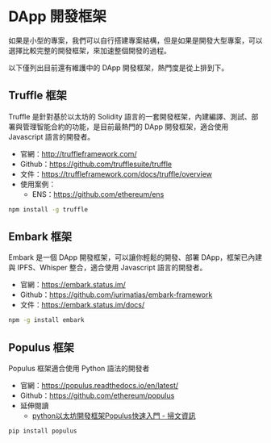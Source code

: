 # DApp 開發框架

如果是小型的專案，我們可以自行搭建專案結構，但是如果是開發大型專案，可以選擇比較完整的開發框架，來加速整個開發的過程。

以下僅列出目前還有維護中的 DApp 開發框架，熱門度是從上排到下。

## Truffle 框架

Truffle 是針對基於以太坊的 Solidity 語言的一套開發框架，內建編譯、測試、部署與管理智能合約的功能，是目前最熱門的 DApp 開發框架，適合使用 Javascript 語言的開發者。

* 官網：<http://truffleframework.com/>
* Github：<https://github.com/trufflesuite/truffle>
* 文件：<https://truffleframework.com/docs/truffle/overview>
* 使用案例：
  * ENS：<https://github.com/ethereum/ens>

```sh
npm install -g truffle
```

## Embark 框架

Embark 是一個 DApp 開發框架，可以讓你輕鬆的開發、部署 DApp，框架已內建與 IPFS、Whisper 整合，適合使用 Javascript 語言的開發者。

* 官網：<https://embark.status.im/>
* Github：<https://github.com/iurimatias/embark-framework>
* 文件：<https://embark.status.im/docs/>

```sh
npm -g install embark
```

## Populus 框架

Populus 框架適合使用 Python 語法的開發者

* 官網：<https://populus.readthedocs.io/en/latest/>
* Github：<https://github.com/ethereum/populus>
* 延伸閱讀
  * [python以太坊開發框架Populus快速入門 - 掃文資訊](https://hk.saowen.com/a/561f77df4526733f5fe114c938f449e06719976286b6dfb563edbb3917b086d5)

```sh
pip install populus
```
